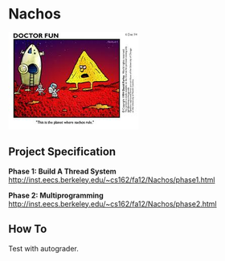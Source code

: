 Nachos 
=================================================

![nachos](https://github.com/knd/BerkeleyEducation/raw/master/CS162/Nachos/nachos.jpeg)

Project Specification
---

**Phase 1: Build A Thread System**
http://inst.eecs.berkeley.edu/~cs162/fa12/Nachos/phase1.html

**Phase 2: Multiprogramming**
http://inst.eecs.berkeley.edu/~cs162/fa12/Nachos/phase2.html

How To
---

Test with autograder.
